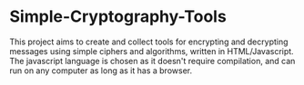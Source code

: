 # Simple-Cryptography-Tools

This project aims to create and collect tools for encrypting and
decrypting messages using simple ciphers and algorithms, written in
HTML/Javascript. The javascript language is chosen as it doesn't
require compilation, and can run on any computer as long as it has a
browser.
